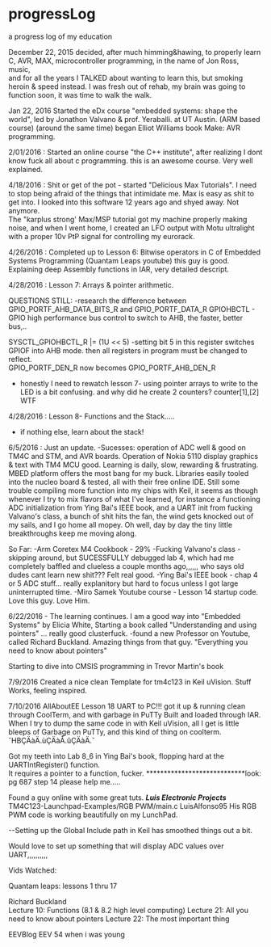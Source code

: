 # progressLog
a progress log of my education

December 22, 2015
decided, after much himming&hawing, to properly learn C, AVR, MAX, microcontroller programming, in the name of Jon Ross, music,  
and for all the years I TALKED about wanting to learn this, but smoking heroin & speed instead.  I was fresh out of rehab, 
my brain was going to function soon, it was time to walk the walk. 

Jan 22, 2016
Started the eDx course "embedded systems: shape the world", led by Jonathon Valvano & prof. Yeraballi. at UT Austin. (ARM based course)
(around the same time)  began Elliot Williams book  Make: AVR programming.

2/01/2016 : Started an online course "the C++ institute", after realizing I dont know fuck all about c programming.  this is 
  an awesome course.   Very well explained. 

4/18/2016 : Shit or get of the pot - started "Delicious Max Tutorials". I need to stop being afraid of the things that intimidate me. 
  Max is easy as shit to get into.  I looked into this software 12 years ago and shyed away.  Not anymore.  
  The "karplus strong' Max/MSP tutorial got my machine properly making noise, 
  and when I went home, I created an LFO output with Motu ultralight with a proper 10v PtP signal for controlling my eurorack. 

4/26/2016 : Completed up to Lesson 6: Bitwise operators in C of Embedded Systems Programming (Quantam Leaps youtube)
  this guy is good. Explaining deep Assembly functions in IAR, very detailed descript. 
  
4/28/2016 : Lesson 7: Arrays & pointer arithmetic.

QUESTIONS STILL:
-research the difference between GPIO_PORTF_AHB_DATA_BITS_R and GPIO_PORTF_DATA_R
GPIOHBCTL - GPIO high performance bus control
to switch to AHB, the faster, better bus,..

SYSCTL_GPIOHBCTL_R |= (1U << 5)
-setting bit 5 in this register switches GPIOF into AHB mode. 
then all registers in program must be changed to reflect.  
GPIO_PORTF_DEN_R
now becomes 
GPIO_PORTF_AHB_DEN_R

- honestly I need to rewatch lesson 7- using pointer arrays to write to the LED is a bit confusing. 
and why did he create 2 counters?     counter[1],[2] WTF

4/28/2016 : Lesson 8- Functions and the Stack.....
- if nothing else,   learn about the stack!

6/5/2016 : 
Just an update.
-Sucesses:  operation of ADC well & good on TM4C and STM, and AVR boards. Operation of Nokia 5110 display graphics & text with TM4 MCU good. Learning is daily, slow, rewarding & frustrating. 
MBED platform offers the most bang for my buck.   Libraries easily tooled into the nucleo board & tested, all with their free online IDE.
Still some trouble compiling more function into my chips with Keil,  it seems as though whenever I try to mix flavors of what I've learned, for instance a functioning ADC initialization from Ying Bai's IEEE book, and a UART init from fucking Valvano's class, 
a bunch of shit hits the fan, the wind gets knocked out of my sails, and I go home all mopey.  Oh well, day by day the tiny little breakthroughs keep me moving along. 

So Far:
-Arm Coretex M4 Cookbook - 29%
-Fucking Valvano's class - skipping around, but SUCESSFULLY debugged lab 4, which had me completely baffled and clueless a couple months
ago,,,,,, who says old dudes cant learn new shit???  Felt real good.
-Ying Bai's IEEE book - chap 4 or 5 ADC stuff... really explanitory but hard to focus unless I got large uninterrupted time.
-Miro Samek Youtube course - Lesson 14 startup code. Love this guy. Love Him. 

6/22/2016 -  The learning continues.  I am a good way into "Embedded Systems" by Elicia White, 
    Starting a book called "Understanding and using pointers" ...  really good clusterfuck.
-found a new Professor on Youtube,  called 
Richard Buckland.       Amazing things from that guy. 
"Everything you need to know about pointers"  

Starting to dive into CMSIS programming in Trevor Martin's book

7/9/2016
Created a nice clean Template for tm4c123 in Keil uVision.  Stuff Works,  feeling inspired.

7/10/2016
AllAboutEE Lesson 18 UART to PC!!!   got it up & running clean through CoolTerm, and with garbage in PuTTy
Built and loaded through IAR.     When I try to dump the same code in with Keil uVision,   all I get is little 
bleeps of Garbage on PuTTy, and  this kind of thing on coolterm.  
ˇHBÇÄàÄ.ùÇÄàÅ.ûÇÄàÄ.ˇ

Got my teeth into Lab 8_6 in Ying Bai's book,  flopping hard at the 
             UARTIntRegister()  function.     
             It requires a pointer to a function, fucker. 
****************************look:
pg 687      step 14      please help me.....


Found a guy online with some great tuts. 
***Luis Electronic Projects***
 TM4C123-Launchpad-Examples/RGB PWM/main.c 
 LuisAlfonso95
His RGB PWM code is working beautifully on my LunchPad.   

--Setting up the Global Include path in Keil has smoothed things out a bit.


Would love to set up something that will display ADC values over UART,,,,,,,,,,






Vids Watched:

Quantam leaps:
lessons 1 thru 17


Richard Buckland  
Lecture 10:  Functions
(8.1 & 8.2 high level computing)
Lecture 21:  All you need to know about pointers
Lecture 22:  The most important thing


EEVBlog
EEV 54 when i was young













